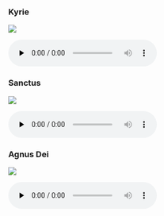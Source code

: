 ### Kyrie

![](./mass-xi-kyrie.jpg)

<audio src="https://storage.googleapis.com/kyriale/djc_11_kyrie_mp3_2.mp3" preload="none" controls="controls"></audio>

### Sanctus

![](./mass-xi-sanctus.jpg)

<audio src="https://storage.googleapis.com/kyriale/djc_11_sanctus_mp3_1.mp3" preload="none" controls="controls"></audio>

### Agnus Dei

![](./mass-xi-agnus.jpg)

<audio src="https://storage.googleapis.com/kyriale/djc_11_agnus_mp3_1.mp3" preload="none" controls="controls"></audio>
